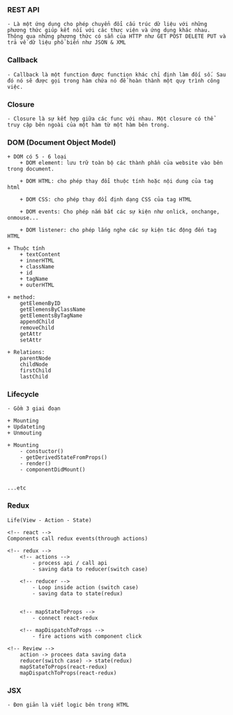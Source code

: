 <!-- yarn add express -->
<!-- yarn server -->
<!-- yarn start -->

### REST API
    - Là một ứng dụng cho phép chuyển đổi cấu trúc dữ liệu với những phương thức giúp kết nối với các thưc viện và ứng dụng khác nhau.
    Thông qua những phương thức có sẵn của HTTP như GET POST DELETE PUT và trả về dữ liệu phổ biến như JSON & XML

### Callback
    - Callback là một function được function khác chỉ định làm đối số. Sau đó nó sẽ được gọi trong hàm chứa nó để hoàn thành một quy trình công việc.

### Closure
    - Closure là sự kết hợp giữa các func với nhau. Một closure có thể truy cập bên ngoài của một hàm từ một hàm bên trong.

### DOM (Document Object Model)

    + DOM có 5 - 6 loại
        + DOM element: lưu trữ toàn bộ các thành phần của website vào bên trong document.

        + DOM HTML: cho phép thay đổi thuộc tính hoặc nội dung của tag html
        
        + DOM CSS: cho phép thay đổi định dạng CSS của tag HTML

        + DOM events: Cho phép nắm bắt các sự kiện như onlick, onchange, onmouse...

        + DOM listener: cho phép lắng nghe các sự kiện tác động đến tag HTML

    + Thuộc tính
        + textContent
        + innerHTML
        + className
        + id
        + tagName
        + outerHTML

    + method:
        getElemenByID
        getElemensByClassName
        getElementsByTagName
        appendChild
        removeChild
        getAttr
        setAttr
    
    + Relations:
        parentNode
        childNode
        firstChild
        lastChild

### Lifecycle 
    - Gồm 3 giai đoạn

    + Mounting
    + Updateting
    + Unmouting

    + Mounting
        - constuctor()
        - getDerivedStateFromProps()
        - render()
        - componentDidMount()


    ...etc

### Redux
    Life(View - Action - State)

    <!-- react -->
    Components call redux events(through actions)

    <!-- redux -->
        <!-- actions -->
            - process api / call api
            - saving data to reducer(switch case)

        <!-- reducer -->
            - Loop inside action (switch case)
            - saving data to state(redux)


        <!-- mapStateToProps -->
            - connect react-redux

        <!-- mapDispatchToProps -->
            - fire actions with component click

    <!-- Review -->
        action -> procees data saving data
        reducer(switch case) -> state(redux)
        mapStateToProps(react-redux)
        mapDispatchToProps(react-redux)

### JSX
    - Đơn giản là viết logic bên trong HTML
